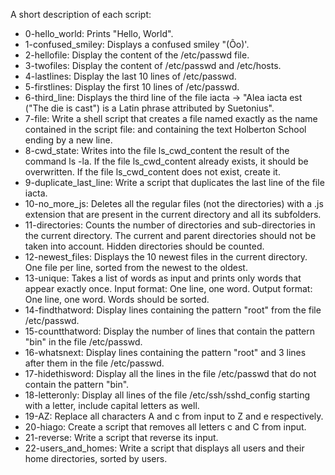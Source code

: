 A short description of each script:
+ 0-hello_world: Prints "Hello, World".
+ 1-confused_smiley: Displays a confused smiley "(Ôo)'.
+ 2-hellofile: Display the content of the /etc/passwd file.
+ 3-twofiles: Display the content of /etc/passwd and /etc/hosts.
+ 4-lastlines: Display the last 10 lines of /etc/passwd.
+ 5-firstlines: Display the first 10 lines of /etc/passwd.
+ 6-third_line: Displays the third line of the file iacta -> "Alea iacta est ("The die is cast") is a Latin phrase attributed by Suetonius".
+ 7-file: Write a shell script that creates a file named exactly as the name contained in the script file: and containing the text Holberton School ending by a new line.
+ 8-cwd_state: Writes into the file ls_cwd_content the result of the command ls -la. If the file ls_cwd_content already exists, it should be overwritten. If the file ls_cwd_content does not exist, create it.
+ 9-duplicate_last_line: Write a script that duplicates the last line of the file iacta.
+ 10-no_more_js: Deletes all the regular files (not the directories) with a .js extension that are present in the current directory and all its subfolders.
+ 11-directories: Counts the number of directories and sub-directories in the current directory. The current and parent directories should not be taken into account. Hidden directories should be counted.
+ 12-newest_files: Displays the 10 newest files in the current directory. One file per line, sorted from the newest to the oldest.
+ 13-unique: Takes a list of words as input and prints only words that appear exactly once. Input format: One line, one word. Output format: One line, one word. Words should be sorted.
+ 14-findthatword: Display lines containing the pattern "root" from the file /etc/passwd.
+ 15-countthatword: Display the number of lines that contain the pattern "bin" in the file /etc/passwd.
+ 16-whatsnext: Display lines containing the pattern "root" and 3 lines after them in the file /etc/passwd.
+ 17-hidethisword: Display all the lines in the file /etc/passwd that do not contain the pattern "bin".
+ 18-letteronly: Display all lines of the file /etc/ssh/sshd_config starting with a letter, include capital letters as well.
+ 19-AZ: Replace all characters A and c from input to Z and e respectively.
+ 20-hiago: Create a script that removes all letters c and C from input.
+ 21-reverse: Write a script that reverse its input.
+ 22-users_and_homes: Write a script that displays all users and their home directories, sorted by users.
<!--stackedit_data:
eyJoaXN0b3J5IjpbNTgwNTQ3OTY4XX0=
-->